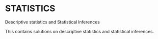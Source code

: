 # STATISTICS
Descriptive statistics and Statistical Inferences


This contains solutions on descriptive statistics and statistical inferences.
